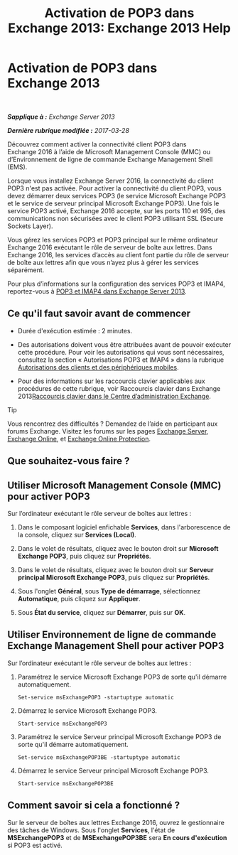 ﻿---
title: 'Activation de POP3 dans Exchange 2013: Exchange 2013 Help'
TOCTitle: Activer POP3
ms:assetid: e226a5f1-429d-4046-b925-da6cc151709e
ms:mtpsurl: https://technet.microsoft.com/fr-fr/library/Bb124934(v=EXCHG.150)
ms:contentKeyID: 50479399
ms.date: 04/24/2018
mtps_version: v=EXCHG.150
ms.translationtype: HT
---

# Activation de POP3 dans Exchange 2013

 

_**Sapplique à :** Exchange Server 2013_

_**Dernière rubrique modifiée :** 2017-03-28_

Découvrez comment activer la connectivité client POP3 dans Exchange 2016 à l’aide de Microsoft Management Console (MMC) ou d’Environnement de ligne de commande Exchange Management Shell (EMS).

Lorsque vous installez Exchange Server 2016, la connectivité du client POP3 n'est pas activée. Pour activer la connectivité du client POP3, vous devez démarrer deux services POP3 (le service Microsoft Exchange POP3 et le service de serveur principal Microsoft Exchange POP3). Une fois le service POP3 activé, Exchange 2016 accepte, sur les ports 110 et 995, des communications non sécurisées avec le client POP3 utilisant SSL (Secure Sockets Layer).

Vous gérez les services POP3 et POP3 principal sur le même ordinateur Exchange 2016 exécutant le rôle de serveur de boîte aux lettres. Dans Exchange 2016, les services d’accès au client font partie du rôle de serveur de boîte aux lettres afin que vous n’ayez plus à gérer les services séparément.

Pour plus d’informations sur la configuration des services POP3 et IMAP4, reportez-vous à [POP3 et IMAP4 dans Exchange Server 2013](pop3-and-imap4-in-exchange-server-2013-exchange-2013-help.md).

## Ce qu'il faut savoir avant de commencer

  - Durée d'exécution estimée : 2 minutes.

  - Des autorisations doivent vous être attribuées avant de pouvoir exécuter cette procédure. Pour voir les autorisations qui vous sont nécessaires, consultez la section « Autorisations POP3 et IMAP4 » dans la rubrique [Autorisations des clients et des périphériques mobiles](clients-and-mobile-devices-permissions-exchange-2013-help.md).

  - Pour des informations sur les raccourcis clavier applicables aux procédures de cette rubrique, voir Raccourcis clavier dans Exchange 2013[Raccourcis clavier dans le Centre d’administration Exchange](keyboard-shortcuts-in-the-exchange-admin-center-exchange-online-protection-help.md).

> [!TIP]
> Vous rencontrez des difficultés ? Demandez de l’aide en participant aux forums Exchange. Visitez les forums sur les pages <a href="https://go.microsoft.com/fwlink/p/?linkid=60612">Exchange Server</a>, <a href="https://go.microsoft.com/fwlink/p/?linkid=267542">Exchange Online</a>, et <a href="https://go.microsoft.com/fwlink/p/?linkid=285351">Exchange Online Protection</a>.


## Que souhaitez-vous faire ?

## Utiliser Microsoft Management Console (MMC) pour activer POP3

Sur l’ordinateur exécutant le rôle serveur de boîtes aux lettres :

1.  Dans le composant logiciel enfichable **Services**, dans l'arborescence de la console, cliquez sur **Services (Local)**.

2.  Dans le volet de résultats, cliquez avec le bouton droit sur **Microsoft Exchange POP3**, puis cliquez sur **Propriétés**.

3.  Dans le volet de résultats, cliquez avec le bouton droit sur **Serveur principal Microsoft Exchange POP3**, puis cliquez sur **Propriétés**.

4.  Sous l'onglet **Général**, sous **Type de démarrage**, sélectionnez **Automatique**, puis cliquez sur **Appliquer**.

5.  Sous **État du service**, cliquez sur **Démarrer**, puis sur **OK**.

## Utiliser Environnement de ligne de commande Exchange Management Shell pour activer POP3

Sur l’ordinateur exécutant le rôle serveur de boîtes aux lettres :

1.  Paramétrez le service Microsoft Exchange POP3 de sorte qu'il démarre automatiquement.
    
        Set-service msExchangePOP3 -startuptype automatic

2.  Démarrez le service Microsoft Exchange POP3.
    
        Start-service msExchangePOP3

3.  Paramétrez le service Serveur principal Microsoft Exchange POP3 de sorte qu'il démarre automatiquement.
    
        Set-service msExchangePOP3BE -startuptype automatic

4.  Démarrez le service Serveur principal Microsoft Exchange POP3.
    
        Start-service msExchangePOP3BE

## Comment savoir si cela a fonctionné ?

Sur le serveur de boîtes aux lettres Exchange 2016, ouvrez le gestionnaire des tâches de Windows. Sous l'onglet **Services**, l'état de **MSExchangePOP3** et de **MSExchangePOP3BE** sera **En cours d'exécution** si POP3 est activé.

